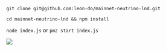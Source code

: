 `git clone git@github.com:leon-do/mainnet-neutrino-lnd.git`

`cd mainnet-neutrino-lnd && npm install`

`node index.js` or `pm2 start index.js`

![](https://i.imgur.com/1GoAuoY.png)
